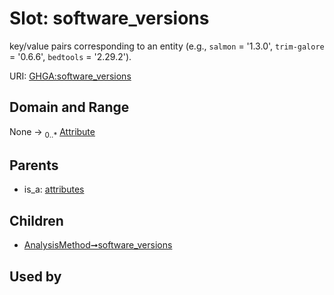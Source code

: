 
# Slot: software_versions


key/value pairs corresponding to an entity (e.g., `salmon` = '1.3.0', `trim-galore` = '0.6.6', `bedtools` = '2.29.2').

URI: [GHGA:software_versions](https://w3id.org/GHGA/software_versions)


## Domain and Range

None &#8594;  <sub>0..\*</sub> [Attribute](Attribute.md)

## Parents

 *  is_a: [attributes](attributes.md)

## Children

 *  [AnalysisMethod➞software_versions](AnalysisMethod_software_versions.md)

## Used by

